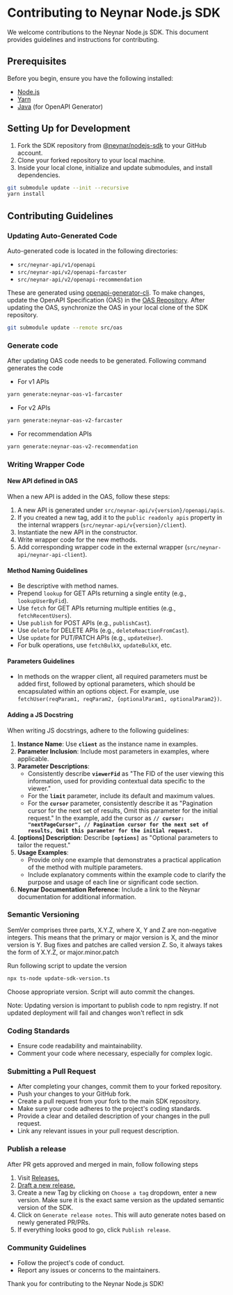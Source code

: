 # Contributing to Neynar Node.js SDK

We welcome contributions to the Neynar Node.js SDK. This document provides guidelines and instructions for contributing.

## Prerequisites

Before you begin, ensure you have the following installed:

- [Node.js](https://nodejs.org/en/download/)
- [Yarn](https://classic.yarnpkg.com/lang/en/docs/install)
- [Java](https://www.oracle.com/java/technologies/javase-jdk11-downloads.html) (for OpenAPI Generator)

## Setting Up for Development

1. Fork the SDK repository from [@neynar/nodejs-sdk](https://github.com/neynarxyz/nodejs-sdk) to your GitHub account.
2. Clone your forked repository to your local machine.
3. Inside your local clone, initialize and update submodules, and install dependencies.

```bash
git submodule update --init --recursive
yarn install
```

## Contributing Guidelines

### Updating Auto-Generated Code

Auto-generated code is located in the following directories:

- `src/neynar-api/v1/openapi`
- `src/neynar-api/v2/openapi-farcaster`
- `src/neynar-api/v2/openapi-recommendation`

These are generated using [openapi-generator-cli](https://github.com/OpenAPITools/openapi-generator-cli). To make changes, update the OpenAPI Specification (OAS) in the [OAS Repository](https://github.com/neynarxyz/oas). After updating the OAS, synchronize the OAS in your local clone of the SDK repository.

```bash
git submodule update --remote src/oas
```

### Generate code

After updating OAS code needs to be generated. Following command generates the code

- For v1 APIs
```bash
yarn generate:neynar-oas-v1-farcaster
```
-  For v2 APIs
```bash
yarn generate:neynar-oas-v2-farcaster
```
- For recommendation APIs
```bash
yarn generate:neynar-oas-v2-recommendation
```

### Writing Wrapper Code

#### New API defined in OAS

When a new API is added in the OAS, follow these steps:

1. A new API is generated under `src/neynar-api/v{version}/openapi/apis`.
2. If you created a new tag, add it to the `public readonly apis` property in the internal wrappers (`src/neynar-api/v{version}/client`).
3. Instantiate the new API in the constructor.
4. Write wrapper code for the new methods.
5. Add corresponding wrapper code in the external wrapper (`src/neynar-api/neynar-api-client`).

#### Method Naming Guidelines

- Be descriptive with method names.
- Prepend `lookup` for GET APIs returning a single entity (e.g., `lookupUserByFid`).
- Use `fetch` for GET APIs returning multiple entities (e.g., `fetchRecentUsers`).
- Use `publish` for POST APIs (e.g., `publishCast`).
- Use `delete` for DELETE APIs (e.g., `deleteReactionFromCast`).
- Use `update` for PUT/PATCH APIs (e.g., `updateUser`).
- For bulk operations, use `fetchBulkX`, `updateBulkX`, etc.

#### Parameters Guidelines

- In methods on the wrapper client, all required parameters must be added first, followed by optional parameters, which should be encapsulated within an options object. For example, use `fetchUser(reqParam1, reqParam2, {optionalParam1, optionalParam2})`.

#### Adding a JS Docstring

When writing JS docstrings, adhere to the following guidelines:

1. **Instance Name**: Use **`client`** as the instance name in examples.
2. **Parameter Inclusion**: Include most parameters in examples, where applicable.
3. **Parameter Descriptions**:
   - Consistently describe **`viewerFid`** as "The FID of the user viewing this information, used for providing contextual data specific to the viewer."
   - For the **`limit`** parameter, include its default and maximum values.
   - For the **`cursor`** parameter, consistently describe it as "Pagination cursor for the next set of results, Omit this parameter for the initial request." In the example, add the cursor as **`// cursor: "nextPageCursor", // Pagination cursor for the next set of results, Omit this parameter for the initial request.`**
4. **[options] Description**: Describe **`[options]`** as "Optional parameters to tailor the request."
5. **Usage Examples**:
   - Provide only one example that demonstrates a practical application of the method with multiple parameters.
   - Include explanatory comments within the example code to clarify the purpose and usage of each line or significant code section.
6. **Neynar Documentation Reference**: Include a link to the Neynar documentation for additional information.

### Semantic Versioning

SemVer comprises three parts, X.Y.Z, where X, Y and Z are non-negative integers. This means that the primary or major version is X, and the minor version is Y. Bug fixes and patches are called version Z. So, it always takes the form of X.Y.Z, or major.minor.patch

Run following script to update the version

```bash
npx ts-node update-sdk-version.ts
```

Choose appropriate version. Script will auto commit the changes.

Note: Updating version is important to publish code to npm registry. If not updated deployment will fail and changes won't reflect in sdk

### Coding Standards

- Ensure code readability and maintainability.
- Comment your code where necessary, especially for complex logic.

### Submitting a Pull Request

- After completing your changes, commit them to your forked repository.
- Push your changes to your GitHub fork.
- Create a pull request from your fork to the main SDK repository.
- Make sure your code adheres to the project's coding standards.
- Provide a clear and detailed description of your changes in the pull request.
- Link any relevant issues in your pull request description.

### Publish a release

After PR gets approved and merged in main, follow following steps

1. Visit [Releases.](https://github.com/neynarxyz/nodejs-sdk/releases)
2. [Draft a new release.](https://github.com/neynarxyz/nodejs-sdk/releases/new)
3. Create a new Tag by clicking on `Choose a tag` dropdown, enter a new version. Make sure it is the exact same version as the updated semantic version of the SDK.
4. Click on `Generate release notes`. This will auto generate notes based on newly generated PR/PRs.
5. If everything looks good to go, click `Publish release`.

### Community Guidelines

- Follow the project's code of conduct.
- Report any issues or concerns to the maintainers.

Thank you for contributing to the Neynar Node.js SDK!
